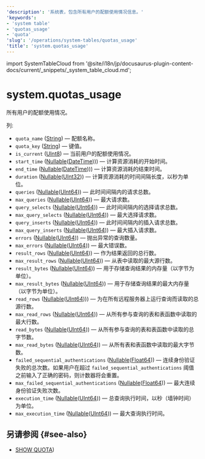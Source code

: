 ```yaml
---
'description': '系统表，包含所有用户的配额使用情况信息。'
'keywords':
- 'system table'
- 'quotas_usage'
- 'quota'
'slug': '/operations/system-tables/quotas_usage'
'title': 'system.quotas_usage'
---
```


import SystemTableCloud from '@site/i18n/jp/docusaurus-plugin-content-docs/current/_snippets/_system_table_cloud.md';

# system.quotas_usage

<SystemTableCloud/>

所有用户的配额使用情况。

列:
- `quota_name` ([String](../../sql-reference/data-types/string.md)) — 配额名称。
- `quota_key` ([String](../../sql-reference/data-types/string.md)) — 键值。
- `is_current` ([UInt8](/sql-reference/data-types/int-uint#integer-ranges)) — 当前用户的配额使用情况。
- `start_time` ([Nullable](../../sql-reference/data-types/nullable.md)([DateTime](../../sql-reference/data-types/datetime.md)))) — 计算资源消耗的开始时间。
- `end_time` ([Nullable](../../sql-reference/data-types/nullable.md)([DateTime](../../sql-reference/data-types/datetime.md)))) — 计算资源消耗的结束时间。
- `duration` ([Nullable](../../sql-reference/data-types/nullable.md)([UInt32](../../sql-reference/data-types/int-uint.md))) — 计算资源消耗的时间间隔长度，以秒为单位。
- `queries` ([Nullable](../../sql-reference/data-types/nullable.md)([UInt64](../../sql-reference/data-types/int-uint.md))) — 此时间间隔内的请求总数。
- `max_queries` ([Nullable](../../sql-reference/data-types/nullable.md)([UInt64](../../sql-reference/data-types/int-uint.md))) — 最大请求数。
- `query_selects` ([Nullable](../../sql-reference/data-types/nullable.md)([UInt64](../../sql-reference/data-types/int-uint.md))) — 此时间间隔内的选择请求总数。
- `max_query_selects` ([Nullable](../../sql-reference/data-types/nullable.md)([UInt64](../../sql-reference/data-types/int-uint.md))) — 最大选择请求数。
- `query_inserts` ([Nullable](../../sql-reference/data-types/nullable.md)([UInt64](../../sql-reference/data-types/int-uint.md))) — 此时间间隔内的插入请求总数。
- `max_query_inserts` ([Nullable](../../sql-reference/data-types/nullable.md)([UInt64](../../sql-reference/data-types/int-uint.md))) — 最大插入请求数。
- `errors` ([Nullable](../../sql-reference/data-types/nullable.md)([UInt64](../../sql-reference/data-types/int-uint.md))) — 抛出异常的查询数量。
- `max_errors` ([Nullable](../../sql-reference/data-types/nullable.md)([UInt64](../../sql-reference/data-types/int-uint.md))) — 最大错误数。
- `result_rows` ([Nullable](../../sql-reference/data-types/nullable.md)([UInt64](../../sql-reference/data-types/int-uint.md))) — 作为结果返回的总行数。
- `max_result_rows` ([Nullable](../../sql-reference/data-types/nullable.md)([UInt64](../../sql-reference/data-types/int-uint.md))) — 从表中读取的最大源行数。
- `result_bytes` ([Nullable](../../sql-reference/data-types/nullable.md)([UInt64](../../sql-reference/data-types/int-uint.md))) — 用于存储查询结果的内存量（以字节为单位）。
- `max_result_bytes` ([Nullable](../../sql-reference/data-types/nullable.md)([UInt64](../../sql-reference/data-types/int-uint.md))) — 用于存储查询结果的最大内存量（以字节为单位）。
- `read_rows` ([Nullable](../../sql-reference/data-types/nullable.md)([UInt64](../../sql-reference/data-types/int-uint.md)))) — 为在所有远程服务器上运行查询而读取的总源行数。
- `max_read_rows` ([Nullable](../../sql-reference/data-types/nullable.md)([UInt64](../../sql-reference/data-types/int-uint.md))) — 从所有参与查询的表和表函数中读取的最大行数。
- `read_bytes` ([Nullable](../../sql-reference/data-types/nullable.md)([UInt64](../../sql-reference/data-types/int-uint.md))) — 从所有参与查询的表和表函数中读取的总字节数。
- `max_read_bytes` ([Nullable](../../sql-reference/data-types/nullable.md)([UInt64](../../sql-reference/data-types/int-uint.md))) — 从所有表和表函数中读取的最大字节数。
- `failed_sequential_authentications` ([Nullable](../../sql-reference/data-types/nullable.md)([Float64](../../sql-reference/data-types/float.md))) — 连续身份验证失败的总次数。如果用户在超过 `failed_sequential_authentications` 阈值之前输入了正确的密码，则计数器将会重置。
- `max_failed_sequential_authentications` ([Nullable](../../sql-reference/data-types/nullable.md)([Float64](../../sql-reference/data-types/float.md))) — 最大连续身份验证失败次数。
- `execution_time` ([Nullable](../../sql-reference/data-types/nullable.md)([UInt64](../../sql-reference/data-types/float.md))) — 总查询执行时间，以秒（墙钟时间）为单位。
- `max_execution_time` ([Nullable](../../sql-reference/data-types/nullable.md)([UInt64](../../sql-reference/data-types/float.md))) — 最大查询执行时间。

## 另请参阅 {#see-also}

- [SHOW QUOTA](/sql-reference/statements/show#show-quota))
